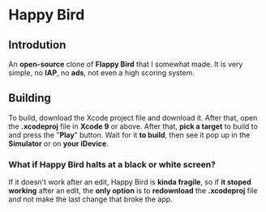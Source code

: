 # Happy Bird
## Introdution
An **open-source** clone of **Flappy Bird** that I somewhat made. It is very simple, no **IAP**, no **ads**, not even a high scoring system.
## Building
To build, download the Xcode project file and download it. After that, open the **.xcodeproj** file in **Xcode 9** or above. After that, **pick a target** to build to and press the "**Play**" button. Wait for it **to build**, then see it pop up in the **Simulator** or on **your iDevice**.
### What if Happy Bird halts at a black or white screen?
If it doesn't work after an edit, Happy Bird is **kinda fragile**, so if **it stoped working** after an edit, the **only option** is to **redownload** the **.xcodeproj** file and not make the last change that broke the app.
